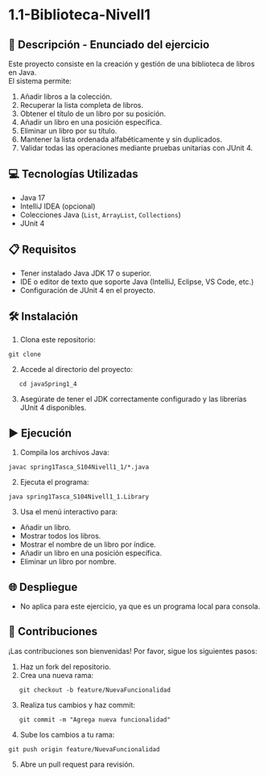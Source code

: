 # 1.1-Biblioteca-Nivell1

## 📄 **Descripción - Enunciado del ejercicio**

Este proyecto consiste en la creación y gestión de una biblioteca de libros en Java.  
El sistema permite:

1. Añadir libros a la colección.
2. Recuperar la lista completa de libros.
3. Obtener el título de un libro por su posición.
4. Añadir un libro en una posición específica.
5. Eliminar un libro por su título.
6. Mantener la lista ordenada alfabéticamente y sin duplicados.
7. Validar todas las operaciones mediante pruebas unitarias con JUnit 4.

## 💻 **Tecnologías Utilizadas**

- Java 17
- IntelliJ IDEA (opcional)
- Colecciones Java (`List`, `ArrayList`, `Collections`)
- JUnit 4

## 📋 **Requisitos**

- Tener instalado Java JDK 17 o superior.
- IDE o editor de texto que soporte Java (IntelliJ, Eclipse, VS Code, etc.)
- Configuración de JUnit 4 en el proyecto.

## 🛠️ **Instalación**

1. Clona este repositorio:

```
git clone 
```

2. Accede al directorio del proyecto:

```
   cd javaSpring1_4
   ```

3. Asegúrate de tener el JDK correctamente configurado y las librerías JUnit 4 disponibles.

## ▶️ **Ejecución**

1. Compila los archivos Java:

```
javac spring1Tasca_S104Nivell1_1/*.java
```

2. Ejecuta el programa:

```
java spring1Tasca_S104Nivell1_1.Library
```

3. Usa el menú interactivo para:

- Añadir un libro.
- Mostrar todos los libros.
- Mostrar el nombre de un libro por índice.
- Añadir un libro en una posición específica.
- Eliminar un libro por nombre.

## 🌐 **Despliegue**

- No aplica para este ejercicio, ya que es un programa local para consola.

## 🤝 **Contribuciones**

¡Las contribuciones son bienvenidas! Por favor, sigue los siguientes pasos:

1. Haz un fork del repositorio.
2. Crea una nueva rama:

```
   git checkout -b feature/NuevaFuncionalidad
```

3. Realiza tus cambios y haz commit:

```
   git commit -m "Agrega nueva funcionalidad"
```

4. Sube los cambios a tu rama:

``` 
git push origin feature/NuevaFuncionalidad
```

5. Abre un pull request para revisión.